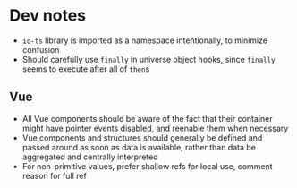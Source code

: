# Dev notes

- `io-ts` library is imported as a namespace intentionally, to minimize confusion
- Should carefully use `finally` in universe object hooks, since `finally` seems to execute after all of `then`s

## Vue

- All Vue components should be aware of the fact that their container might have pointer events disabled, and reenable them when necessary
- Vue components and structures should generally be defined and passed around as soon as data is available, rather than data be aggregated and centrally interpreted
- For non-primitive values, prefer shallow refs for local use, comment reason for full ref